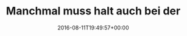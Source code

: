 ---
retweeted: false
source: <a href="https://about.twitter.com/products/tweetdeck" rel="nofollow">TweetDeck</a>
entities:
  user_mentions: []
  urls: []
  symbols: []
  media:
  - expanded_url: https://twitter.com/bascht/status/763824798317289472/photo/1
    indices:
    - '111'
    - '134'
    url: https://t.co/fJkiBAAD0E
    media_url: http://pbs.twimg.com/media/CpmmlmsXgAEVGhK.jpg
    id_str: '763824776788017153'
    id: '763824776788017153'
    media_url_https: https://pbs.twimg.com/media/CpmmlmsXgAEVGhK.jpg
    sizes:
      large:
        w: '1185'
        h: '847'
        resize: fit
      small:
        w: '680'
        h: '486'
        resize: fit
      medium:
        w: '1185'
        h: '847'
        resize: fit
      thumb:
        w: '150'
        h: '150'
        resize: crop
    type: photo
    display_url: pic.twitter.com/fJkiBAAD0E
  hashtags: []
display_text_range:
- '0'
- '134'
favorite_count: '0'
id_str: '763824798317289472'
truncated: false
retweet_count: '0'
id: '763824798317289472'
possibly_sensitive: false
created_at: Thu Aug 11 19:49:57 +0000 2016
favorited: false
full_text: Manchmal muss halt auch bei der Taz so ein Bild-Untertitel nur getextet
  werden, damit da *irgendwas* steht. :D
lang: de
extended_entities:
  media:
  - expanded_url: https://twitter.com/bascht/status/763824798317289472/photo/1
    indices:
    - '111'
    - '134'
    url: https://t.co/fJkiBAAD0E
    media_url: http://pbs.twimg.com/media/CpmmlmsXgAEVGhK.jpg
    id_str: '763824776788017153'
    id: '763824776788017153'
    media_url_https: https://pbs.twimg.com/media/CpmmlmsXgAEVGhK.jpg
    sizes:
      large:
        w: '1185'
        h: '847'
        resize: fit
      small:
        w: '680'
        h: '486'
        resize: fit
      medium:
        w: '1185'
        h: '847'
        resize: fit
      thumb:
        w: '150'
        h: '150'
        resize: crop
    type: photo
    display_url: pic.twitter.com/fJkiBAAD0E
tags:
- pesos:twitter
date: '2016-08-11T19:49:57+00:00'
src: https://twitter.com/bascht/status/763824798317289472
original_url: https://twitter.com/bascht/status/763824798317289472
type: twitter_tweet
media_url: https://img.bascht.com/twitter/pbs.twimg.com/media/CpmmlmsXgAEVGhK.jpg
text: Manchmal muss halt auch bei der Taz so ein Bild-Untertitel nur getextet werden,
  damit da *irgendwas* steht. :D
title: Manchmal muss halt auch bei der

---